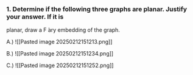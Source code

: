 ### 1. Determine if the following three graphs are planar. Justify your answer. If it is
planar, draw a F ́ary embedding of the graph.

A.)
![[Pasted image 20250212151213.png]]

B.)
![[Pasted image 20250212151234.png]]

C.)
![[Pasted image 20250212151252.png]]